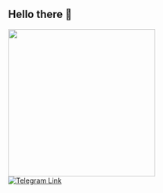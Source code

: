 ## Hello there 👋

<div id="header" align="left">
  <img src = "https://i.giphy.com/media/v1.Y2lkPTc5MGI3NjExM2oxNGNzdnJ6eXAwbmtxN2F3czVuZmhmM2xzbWdxbmpnOHFlN2E3aiZlcD12MV9pbnRlcm5hbF9naWZfYnlfaWQmY3Q9Zw/13HBDT4QSTpveU/giphy.gif" width="300" />
</div>
<div id="badges">
  <a href="https://t.me/kerolli">
    <img src="https://img.shields.io/badge/Telegram-blue?logo=telegram&logoColor=white&style=for-the-badge" alt="Telegram Link">
  </a>
</div>
<!--
**MrKery/MrKery** is a ✨ _special_ ✨ repository because its `README.md` (this file) appears on your GitHub profile.

Here are some ideas to get you started:

- 🔭 I’m currently working on ...
- 🌱 I’m currently learning ...
- 👯 I’m looking to collaborate on ...
- 🤔 I’m looking for help with ...
- 💬 Ask me about ...
- 📫 How to reach me: ...
- 😄 Pronouns: ...
- ⚡ Fun fact: ...
-->
